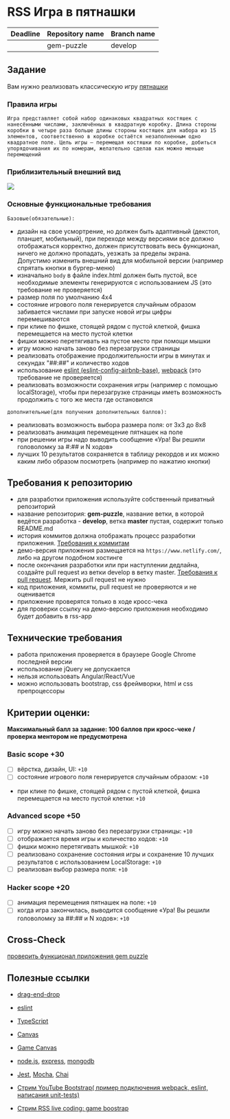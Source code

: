 # RSS Игра в пятнашки

| Deadline | Repository name | Branch name |
| -------- | --------------- | ----------- |
|          | gem-puzzle      | develop     |

## Задание

Вам нужно реализовать классическую игру [пятнашки](https://ru.wikipedia.org/wiki/Игра_в_15)

### Правила игры

`Игра представляет собой набор одинаковых квадратных костяшек с нанесёнными числами, заключённых в квадратную коробку. Длина стороны коробки в четыре раза больше длины стороны костяшек для набора из 15 элементов, соответственно в коробке остаётся незаполненным одно квадратное поле. Цель игры — перемещая костяшки по коробке, добиться упорядочивания их по номерам, желательно сделав как можно меньше перемещений`

### Приблизительный внешний вид

![](https://i.imgur.com/AFOXNmG.png)

### Основные функциональные требования

`Базовые(обязательные):`

- дизайн на свое усмортрение, но должен быть адаптивный (декстоп, планшет, мобильный), при переходе между версиями все должно отображаться корректно, должен присутствовать весь функционал, ничего не должно пропадать, уезжать за пределы экрана. Допустимо изменить внешний вид для мобильной версии (например спрятать кнопки в бургер-меню)
- изначально `body` в файле index.html должен быть пустой, все необходимые элементы генерируются с использованием JS (это требование не проверяется)
- размер поля по умолчанию 4х4
- cостояние игрового поля генерируется случайным образом забивается числами при запуске новой игры цифры перемешиваются
- при клике по фишке, стоящей рядом с пустой клеткой, фишка перемещается на место пустой клетки
- фишки можно перетягивать на пустое место при помощи мышки
- игру можно начать заново без перезагрузки страницы
- реализовать отображение продолжительности игры в минутах и секундах "##:##" и количество ходов
- использование [eslint (eslint-config-airbnb-base)](https://eslint.org/), [webpack](https://webpack.js.org/) (это требование не проверяется)
- реализовать возможности сохранения игры (например с помощью localStorage), чтобы при перезагрузке страницы иметь возможность продолжить с того же места где остановился

`дополнительные(для получения дополнительных баллов):`

- реализовать возможность выбора размера поля: от 3х3 до 8х8
- реализовать анимация перемещение пятнашек на поле
- при решении игры надо выводить сообщение «Ура! Вы решили головоломку за #:## и N ходов»
- лучших 10 результатов сохраняется в таблицу рекордов и их можно каким либо образом посмотреть (например по нажатию кнопки)

## Требования к репозиторию

- для разработки приложения используйте собственный приватный репозиторий
- название репозитория: **gem-puzzle**, название ветки, в которой ведётся разработка - **develop**, ветка **master** пустая, содержит только README.md
- история коммитов должна отображать процесс разработки приложения. [Требования к коммитам](https://docs.rs.school/#/git-convention)
- демо-версия приложения размещается на `https://www.netlify.com/`, либо на другом подобном хостинге
- после окончания разработки или при наступлении дедлайна, создайте pull request из ветки develop в ветку master. [Требования к pull request](https://docs.rs.school/#/stage2?id=Описание-pull-request-должно-содержать-следующую-информацию). Мержить pull request не нужно
- код приложения, коммиты, pull request не проверяются и не оценивается
- приложение проверятся только в ходе кросс-чека
- для проверки ссылку на демо-версию приложения необходимо будет добавить в rss-app

## Технические требования

- работа приложения проверяется в браузере Google Chrome последней версии
- использование jQuery не допускается
- нельзя использовать Angular/React/Vue
- можно использовать bootstrap, css фреймворки, html и css препроцессоры

## Критерии оценки:

**Максимальный балл за задание: 100 баллов при кросс-чеке / проверка ментором не предусмотрена**

### Basic scope +30

- [ ] вёрстка, дизайн, UI: `+10`
- [ ] cостояние игрового поля генерируется случайным образом: `+10`
- при клике по фишке, стоящей рядом с пустой клеткой, фишка перемещается на место пустой клетки: `+10`

### Advanced scope +50

- [ ] игру можно начать заново без перезагрузки страницы: `+10`
- [ ] отображается время игры и количество ходов: `+10`
- [ ] фишки можно перетягивать мышкой: `+10`
- [ ] реализовано сохранение состояния игры и сохранение 10 лучших результатов с иcпользованием LocalStorage: `+10`
- [ ] реализован выбор размера поля: `+10`

### Hacker scope +20

- [ ] анимация перемещения пятнашек на поле: `+10`
- [ ] когда игра закончилась, выводится сообщение «Ура! Вы решили головоломку за ##:## и N ходов»: `+10`

## Cross-Check

[проверить функционал приложения gem puzzle](https://rolling-scopes-school.github.io/checklist/)

## Полезные ссылки

- [drag-end-drop](https://learn.javascript.ru/mouse-drag-and-drop)

- [eslint](https://eslint.org/)
- [TypeScript](https://www.typescriptlang.org/)
- [Canvas](https://developer.mozilla.org/en/docs/Web/API/Canvas_API/Tutorial)
- [Game Canvas](https://www.w3schools.com/graphics/game_canvas.asp)
- [node.js](https://nodejs.org/en/), [express](http://expressjs.com/), [mongodb](https://www.mongodb.com/)
- [Jest](https://jestjs.io/), [Mocha](https://mochajs.org/), [Chai](https://www.chaijs.com/)
- [Стрим YouTube Bootstrap( пример подключения webpack, eslint, написания unit-tests)](https://www.youtube.com/watch?v=1Nk09Z4ca4A&list=PLe--kalBDwjj81fKdWlvpLsizajSAK-lh&index=32)
- [Стрим RSS live coding: game boostrap](https://www.youtube.com/watch?v=pz9SihVxjo8&list=PLe--kalBDwjiBYlF6OivjURvvJg58tYY2&index=8)
